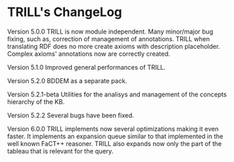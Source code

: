TRILL's ChangeLog
===
Version 5.0.0
TRILL is now module independent.
Many minor/major bug fixing, such as, correction of management of annotations.
TRILL when translating RDF does no more create axioms with description placeholder.
Complex axioms' annotations now are correctly created.

Version 5.1.0
Improved general performances of TRILL.

Version 5.2.0
BDDEM as a separate pack.

Version 5.2.1-beta
Utilities for the analisys and management of the concepts hierarchy of the KB.

Version 5.2.2
Several bugs have been fixed.

Version 6.0.0
TRILL implements now several optimizations making it even faster.
It implements an expansion queue similar to that implemented in the well known FaCT++ reasoner.
TRILL also expands now only the part of the tableau that is relevant for the query.
